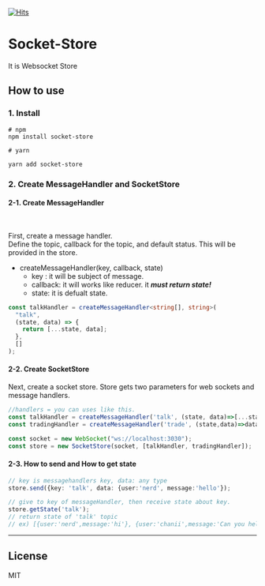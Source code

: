 [![Hits](https://hits.seeyoufarm.com/api/count/incr/badge.svg?url=https%3A%2F%2Fgithub.com%2Fnerdchanii%2Fsocket-store&count_bg=%236D9573&title_bg=%23FFF054&icon=javascript.svg&icon_color=%231E1E1D&title=hits&edge_flat=false)](https://hits.seeyoufarm.com)
# Socket-Store

It is Websocket Store

## How to use

### 1. Install
```
# npm 
npm install socket-store

# yarn

yarn add socket-store
```


### 2. Create MessageHandler and SocketStore

#### 2-1. Create MessageHandler
<br>

First, create a message handler. <br> Define the topic, callback for the topic, and default status. This will be provided in the store.<br>

- createMessageHandler(key, callback, state)
  - key : it will be subject of message.
  - callback: it will works like reducer. it **_must return state!_**
  - state: it is defualt state.

```ts
const talkHandler = createMessageHandler<string[], string>(
  "talk",
  (state, data) => {
    return [...state, data];
  },
  []
);
```




#### 2-2. Create SocketStore

Next, create a socket store.
Store gets two parameters for web sockets and message handlers.

```ts
//handlers = you can uses like this.
const talkHandler = createMessageHandler('talk', (state, data)=>[...state, data], []);
const tradingHandler = createMessageHandler('trade', (state,data)=>data, null);

const socket = new WebSocket("ws://localhost:3030");
const store = new SocketStore(socket, [talkHandler, tradingHandler]);
```



#### 2-3. How to send and How to get state

```ts
// key is messagehandlers key, data: any type
store.send({key: 'talk', data: {user:'nerd', message:'hello'});

// give to key of messageHandler, then receive state about key.
store.getState('talk'); 
// return state of 'talk' topic
// ex) [{user:'nerd',message:'hi'}, {user:'chanii',message:'Can you help me? '}, {user: 'nerd', message:'kk'}] 

```
<hr/> 

## License

MIT




